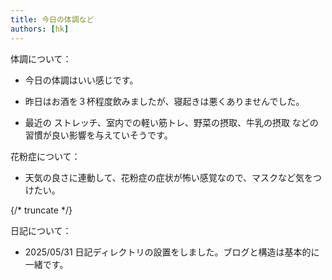 ```yaml
---
title: 今日の体調など
authors: [hk]
---
```


体調について：

- 今日の体調はいい感じです。

- 昨日はお酒を３杯程度飲みましたが、寝起きは悪くありませんでした。

- 最近の ストレッチ、室内での軽い筋トレ、野菜の摂取、牛乳の摂取 などの習慣が良い影響を与えていそうです。

花粉症について：
- 天気の良さに連動して、花粉症の症状が怖い感覚なので、マスクなど気をつけたい。

{/* truncate */}

日記について：
- 2025/05/31 日記ディレクトリの設置をしました。ブログと構造は基本的に一緒です。